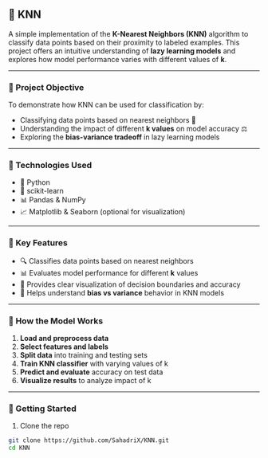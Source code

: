 ## 📍 KNN

A simple implementation of the **K-Nearest Neighbors (KNN)** algorithm to classify data points based on their proximity to labeled examples. This project offers an intuitive understanding of **lazy learning models** and explores how model performance varies with different values of **k**.

---

### 🧠 Project Objective
To demonstrate how KNN can be used for classification by:
- Classifying data points based on nearest neighbors 📍  
- Understanding the impact of different **k values** on model accuracy ⚖️  
- Exploring the **bias-variance tradeoff** in lazy learning models

---

### 🔧 Technologies Used
- 🐍 Python  
- 🧠 scikit-learn  
- 📊 Pandas & NumPy  
- 📈 Matplotlib & Seaborn (optional for visualization)

---

### 🧩 Key Features
- 🔍 Classifies data points based on nearest neighbors  
- 📊 Evaluates model performance for different **k** values  
- 🎯 Provides clear visualization of decision boundaries and accuracy  
- 🧮 Helps understand **bias vs variance** behavior in KNN models

---

### 🧮 How the Model Works
1. **Load and preprocess data**  
2. **Select features and labels**  
3. **Split data** into training and testing sets  
4. **Train KNN classifier** with varying values of k  
5. **Predict and evaluate** accuracy on test data  
6. **Visualize results** to analyze impact of k

---

### 🚀 Getting Started
1. Clone the repo  
```bash
git clone https://github.com/SahadriX/KNN.git  
cd KNN
